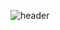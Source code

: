 ![header](https://capsule-render.vercel.app/api?type=soft&color=000000&height=300&section=header&text=hackintoanetwork&fontColor=FFFFFF&fontSize=70&desc=Hello%20World&descSize=30&descAlign=69&descAlignY=65&animation=fadeIn)
